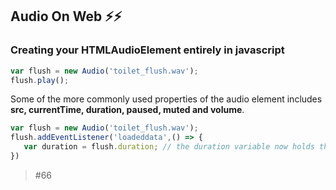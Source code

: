 ## Audio On Web ⚡️⚡️
### Creating your HTMLAudioElement entirely in javascript

 ```javascript 
var flush = new Audio('toilet_flush.wav');
flush.play(); 
  ```

Some of the more commonly used properties of the audio element includes 
**src, currentTime, duration, paused, muted and volume**.

 ```javascript 
 var flush = new Audio('toilet_flush.wav');
flush.addEventListener('loadeddata',() => {
    var duration = flush.duration; // the duration variable now holds the duration (in seconds) of the audio clip  
})
  ```

> #66